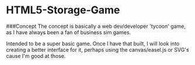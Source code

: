 HTML5-Storage-Game
==================

###Concept
The concept is basically a web dev/developer 'tycoon' game, as I have always been a fan of business sim games. 

Intended to be a super basic game. Once I have that built, I will look into creating a better interface for it, perhaps using the canvas/easel.js or SVG's cause I'm good at those.